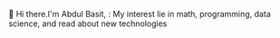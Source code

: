 👋 Hi there.I'm Abdul Basit,
: My interest lie in math, programming, data science, and read about new technologies
 

<!---
Basit-Arif/Basit-Arif is a ✨ special ✨ repository because its `README.md` (this file) appears on your GitHub profile.
You can click the Preview link to take a look at your changes.
--->
